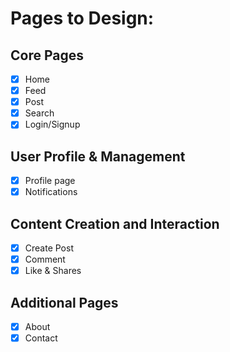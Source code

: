 # Pages to Design:

## Core Pages

- [x] Home
- [x] Feed
- [x] Post
- [x] Search
- [x] Login/Signup

## User Profile & Management

- [x] Profile page
- [x] Notifications

## Content Creation and Interaction

- [x] Create Post
- [x] Comment
- [x] Like & Shares

## Additional Pages

- [x] About
- [x] Contact
